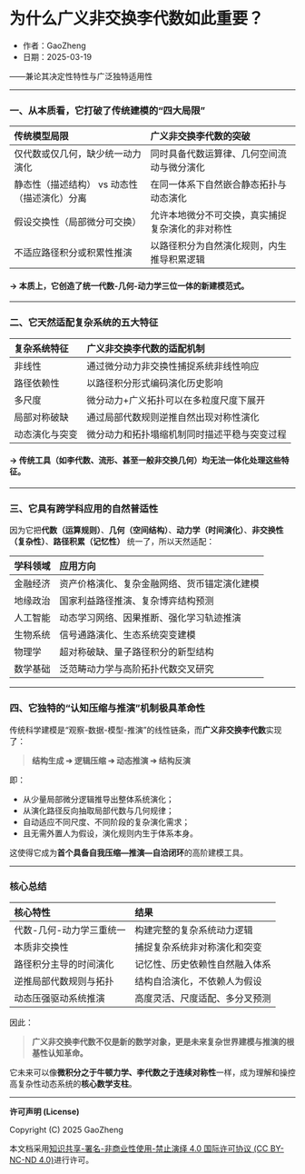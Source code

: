 # **为什么广义非交换李代数如此重要？**

- 作者：GaoZheng
- 日期：2025-03-19

——兼论其决定性特性与广泛独特适用性

---

### 一、从本质看，它打破了传统建模的“四大局限”

| 传统模型局限 | 广义非交换李代数的突破 |
|:---|:---|
| 仅代数或仅几何，缺少统一动力演化 | 同时具备代数运算律、几何空间流动与微分演化 |
| 静态性（描述结构） vs 动态性（描述演化）分离 | 在同一体系下自然嵌合静态拓扑与动态演化 |
| 假设交换性（局部微分可交换） | 允许本地微分不可交换，真实捕捉复杂演化的非对称性 |
| 不适应路径积分或积累性推演 | 以路径积分为自然演化规则，内生推导积累逻辑 |

#### → 本质上，它创造了**统一代数-几何-动力学**三位一体的新建模范式。

---

### 二、它天然适配**复杂系统的五大特征**

| 复杂系统特征 | 广义非交换李代数的适配机制 |
|:---|:---|
| 非线性 | 通过微分动力非交换性捕捉系统非线性响应 |
| 路径依赖性 | 以路径积分形式编码演化历史影响 |
| 多尺度 | 微分动力+广义拓扑可以在多粒度尺度下展开 |
| 局部对称破缺 | 通过局部代数规则逆推自然出现对称性演化 |
| 动态演化与突变 | 微分动力和拓扑塌缩机制同时描述平稳与突变过程 |

#### → 传统工具（如李代数、流形、甚至一般非交换几何）均无法一体化处理这些特征。

---

### 三、它具有**跨学科应用的自然普适性**

因为它把**代数（运算规则）**、**几何（空间结构）**、**动力学（时间演化）**、**非交换性（复杂性）**、**路径积累（记忆性）** 统一了，所以天然适配：

| 学科领域 | 应用方向 |
|:---|:---|
| 金融经济 | 资产价格演化、复杂金融网络、货币锚定演化建模 |
| 地缘政治 | 国家利益路径推演、复杂博弈结构预测 |
| 人工智能 | 动态学习网络、因果推断、强化学习轨迹推演 |
| 生物系统 | 信号通路演化、生态系统突变建模 |
| 物理学 | 超对称破缺、量子路径积分的新型结构 |
| 数学基础 | 泛范畴动力学与高阶拓扑代数交叉研究 |

---

### 四、它独特的“认知压缩与推演”机制极具革命性

传统科学建模是“观察-数据-模型-推演”的线性链条，而**广义非交换李代数**实现了：

> **结构生成 ➔ 逻辑压缩 ➔ 动态推演 ➔ 结构反演**

即：
- 从少量局部微分逻辑推导出整体系统演化；
- 从演化路径反向抽取局部代数与几何规律；
- 自动适应不同尺度、不同阶段的复杂演化需求；
- 且无需外置人为假设，演化规则内生于体系本身。

这使得它成为**首个具备自我压缩—推演—自洽闭环**的高阶建模工具。

---

### 核心总结

| 核心特性 | 结果 |
|:---|:---|
| 代数-几何-动力学三重统一 | 构建完整的复杂系统动力逻辑 |
| 本质非交换性 | 捕捉复杂系统非对称演化和突变 |
| 路径积分主导的时间演化 | 记忆性、历史依赖性自然融入体系 |
| 逆推局部代数规则与拓扑 | 结构自洽演化，不依赖人为假设 |
| 动态压强驱动系统推演 | 高度灵活、尺度适配、多分叉预测 |

因此：

> **广义非交换李代数不仅是新的数学对象，更是未来复杂世界建模与推演的根基性认知革命。**

它未来可以像**微积分之于牛顿力学、李代数之于连续对称性**一样，成为理解和操控高复杂性动态系统的**核心数学支柱**。

---

**许可声明 (License)**

Copyright (C) 2025 GaoZheng 

本文档采用[知识共享-署名-非商业性使用-禁止演绎 4.0 国际许可协议 (CC BY-NC-ND 4.0)](https://creativecommons.org/licenses/by-nc-nd/4.0/deed.zh-Hans)进行许可。
